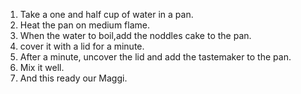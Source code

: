 1. Take a one and half cup of water in a pan.
2. Heat the pan on medium flame.
3. When the water to boil,add the noddles cake to the pan.
4. cover it with a lid for a minute.
5. After a minute, uncover the lid and add the tastemaker to the pan.
6. Mix it well.
7. And this ready our Maggi.